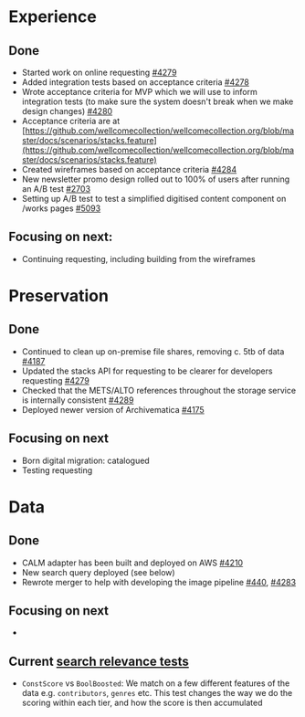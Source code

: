 # Experience
## Done
- Started work on online requesting [#4279](https://github.com/wellcomecollection/platform/issues/4279)
-	Added integration tests based on acceptance criteria [#4278](https://github.com/wellcomecollection/platform/issues/4278)
-	Wrote acceptance criteria for MVP which we will use to inform integration tests (to make sure the system doesn't break when we make design changes) [#4280](https://github.com/wellcomecollection/platform/issues/4280)
-	Acceptance criteria are at [https://github.com/wellcomecollection/wellcomecollection.org/blob/master/docs/scenarios/stacks.feature](https://github.com/wellcomecollection/wellcomecollection.org/blob/master/docs/scenarios/stacks.feature)
-	Created wireframes based on acceptance criteria [#4284](https://github.com/wellcomecollection/platform/issues/4284)
-	New newsletter promo design rolled out to 100% of users after running an A/B test [#2703](https://github.com/wellcomecollection/wellcomecollection.org/issues/2703)
-	Setting up A/B test to test a simplified digitised content component on /works pages [#5093](https://github.com/wellcomecollection/wellcomecollection.org/pull/5093)

## Focusing on next:
- Continuing requesting, including building from the wireframes

# Preservation
## Done
- Continued to clean up on-premise file shares, removing c. 5tb of data [#4187](https://github.com/wellcomecollection/platform/issues/4187)
- Updated the stacks API for requesting to be clearer for developers requesting [#4279](https://github.com/wellcomecollection/platform/issues/4279)
- Checked that the METS/ALTO references throughout the storage service is internally consistent [#4289](https://github.com/wellcomecollection/platform/issues/4289)
- Deployed newer version of Archivematica [#4175](https://github.com/wellcomecollection/platform/issues/4175)

## Focusing on next
- Born digital migration: catalogued
- Testing requesting


# Data
## Done
-	CALM adapter has been built and deployed on AWS [#4210](https://github.com/wellcomecollection/platform/issues/4210)
-	New search query deployed (see below)
-	Rewrote merger to help with developing the image pipeline [#440](https://github.com/wellcomecollection/catalogue/pull/440), [#4283](https://github.com/wellcomecollection/platform/issues/4283)

## Focusing on next
- 

## Current [search relevance tests](https://docs.wellcomecollection.org/catalogue/search_relevance/tests)
-	`ConstScore` vs `BoolBoosted`: We match on a few different features of the data e.g. `contributors`, `genres` etc. This test changes the way we do the scoring within each tier, and how the score is then accumulated
